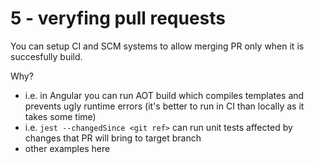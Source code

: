 # 5 - veryfing pull requests

You can setup CI and SCM systems to allow merging PR only when it is succesfully build.

Why?

- i.e. in Angular you can run AOT build which compiles templates and prevents ugly runtime errors (it's better to run in CI than locally as it takes some time)
- i.e. `jest --changedSince <git ref>` can run unit tests affected by changes that PR will bring to target branch
- other examples here
